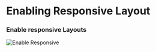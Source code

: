 Enabling Responsive Layout
====

### Enable responsive Layouts
![Enable Responsive](/zen-grid-framework-4/images/responsive/responsive.jpg)
  
